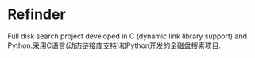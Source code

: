 # Refinder
Full disk search project developed in C (dynamic link library support) and Python.采用C语言(动态链接库支持)和Python开发的全磁盘搜索项目.
